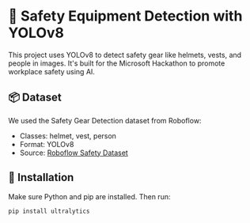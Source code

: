 # 🦺 Safety Equipment Detection with YOLOv8

This project uses YOLOv8 to detect safety gear like helmets, vests, and people in images. It's built for the Microsoft Hackathon to promote workplace safety using AI.

## 📦 Dataset

We used the Safety Gear Detection dataset from Roboflow:
- Classes: helmet, vest, person
- Format: YOLOv8
- Source: [Roboflow Safety Dataset](https://universe.roboflow.com/roboflow-jvuqo/safety-gear-detection)

## 🔧 Installation

Make sure Python and pip are installed. Then run:

```bash
pip install ultralytics